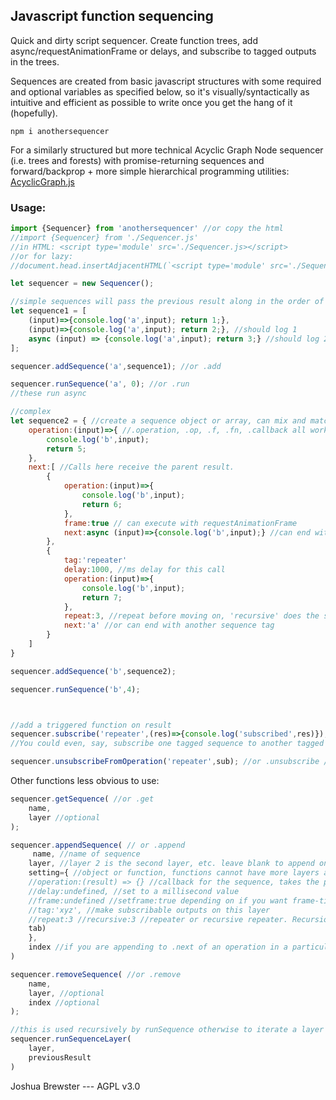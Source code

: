 ## Javascript function sequencing

Quick and dirty script sequencer. Create function trees, add async/requestAnimationFrame or delays, and subscribe to tagged outputs in the trees. 

Sequences are created from basic javascript structures with some required and optional variables as specified below, so it's visually/syntactically as intuitive and efficient as possible to write once you get the hang of it (hopefully).
 
`npm i anothersequencer`

For a similarly structured but more technical Acyclic Graph Node sequencer (i.e. trees and forests) with promise-returning sequences and forward/backprop + more simple hierarchical programming utilities: [AcyclicGraph.js](https://github.com/brainsatplay/acyclicgraph.js)

### Usage:
```js
import {Sequencer} from 'anothersequencer' //or copy the html
//import {Sequencer} from './Sequencer.js'
//in HTML: <script type='module' src='./Sequencer.js></script>
//or for lazy: 
//document.head.insertAdjacentHTML(`<script type='module' src='./Sequencer.js></script>`)

let sequencer = new Sequencer();

//simple sequences will pass the previous result along in the order of the array
let sequence1 = [ 
    (input)=>{console.log('a',input); return 1;},
    (input)=>{console.log('a',input); return 2;}, //should log 1
    async (input) => {console.log('a',input); return 3;} //should log 2
];

sequencer.addSequence('a',sequence1); //or .add

sequencer.runSequence('a', 0); //or .run 
//these run async

//complex
let sequence2 = { //create a sequence object or array, can mix and match for each layer as well
    operation:(input)=>{ //.operation, .op, .f, .fn, .callback all work
        console.log('b',input);
        return 5;
    },
    next:[ //Calls here receive the parent result.
        {
            operation:(input)=>{
                console.log('b',input);
                return 6;
            },
            frame:true // can execute with requestAnimationFrame
            next:async (input)=>{console.log('b',input);} //can end with a function
        },
        {
            tag:'repeater'
            delay:1000, //ms delay for this call
            operation:(input)=>{
                console.log('b',input);
                return 7;
            },
            repeat:3, //repeat before moving on, 'recursive' does the same but passes the repeater output back to itself rather than the parent input
            next:'a' //or can end with another sequence tag
        }
    ]
}

sequencer.addSequence('b',sequence2);

sequencer.runSequence('b',4);
```

```js


//add a triggered function on result
sequencer.subscribe('repeater',(res)=>{console.log('subscribed',res)});
//You could even, say, subscribe one tagged sequence to another tagged sequence.

sequencer.unsubscribeFromOperation('repeater',sub); //or .unsubscribe //leave sub blank to remove all triggers. 

```

Other functions less obvious to use:

```js
sequencer.getSequence( //or .get
    name,
    layer //optional
);
```
```js
sequencer.appendSequence( // or .append
     name, //name of sequence
    layer, //layer 2 is the second layer, etc. leave blank to append on first layer
    setting={ //object or function, functions cannot have more layers added
    //operation:(result) => {} //callback for the sequence, takes the previous result
    //delay:undefined, //set to a millisecond value
    //frame:undefined //setframe:true depending on if you want frame-timed async (which won't run if you are outside of the browser context)
    //tag:'xyz', //make subscribable outputs on this layer
    //repeat:3 //recursive:3 //repeater or recursive repeater. Recursion passes this layer's output back in rather than the parent layer
    tab)
    }, 
    index //if you are appending to .next of an operation in a particular sequence layer you can use  this. Leave blank to just add the setting to the specified layer instead
)
```
```js
sequencer.removeSequence( //or .remove
    name,
    layer, //optional
    index //optional
);
```
```js
//this is used recursively by runSequence otherwise to iterate a layer
sequencer.runSequenceLayer(
    layer,
    previousResult
)
```

Joshua Brewster  ---   AGPL v3.0
